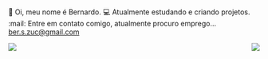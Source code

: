 :wave: Oi, meu nome é Bernardo.
:computer: Atualmente estudando e criando projetos. 
:mail: Entre em contato comigo, atualmente procuro emprego... ber.s.zuc@gmail.com

<div style="display: flex; justify-content: space-between;">
  <a href="https://github.com/bernardo-zuchowski/github-readme-stats">
    <img align="center" src="https://github-readme-stats.vercel.app/api?username=bernardo-zuchowski&show_icons=true&hide_border=true&hide_title=true" />
  </a>
  <a href="https://github.com/bernardo-zuchowski/convoychat">
    <img align="center" src="https://github-readme-stats.vercel.app/api/top-langs/?username=bernardo-zuchowski&hide=html&layout=compact&hide_border=true" />
  </a>
</div>
